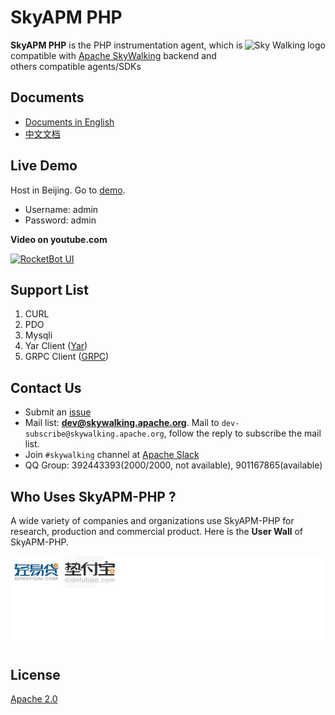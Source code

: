 SkyAPM PHP
==========

<img src="https://skyapmtest.github.io/page-resources/SkyAPM/skyapm.png" alt="Sky Walking logo" height="90px" align="right" />

**SkyAPM PHP** is the PHP instrumentation agent, which is compatible with [Apache SkyWalking](https://github.com/apache/skywalking) backend and others compatible agents/SDKs

## Documents
* [Documents in English](docs/README.md)
* [中文文档](docs/README_ZH.md)

## Live Demo
Host in Beijing. Go to [demo](http://106.75.237.45:8080/).
- Username: admin
- Password: admin

**Video on youtube.com**

[![RocketBot UI](http://img.youtube.com/vi/JC-Anlshqx8/0.jpg)](http://www.youtube.com/watch?v=JC-Anlshqx8)

## Support List
1. CURL
1. PDO
1. Mysqli
1. Yar Client ([Yar](https://www.php.net/manual/en/book.yar.php))
1. GRPC Client ([GRPC](https://github.com/grpc/grpc-php))

## Contact Us
* Submit an [issue](https://github.com/SkyAPM/SkyAPM-php-sdk/issues)
* Mail list: **dev@skywalking.apache.org**. Mail to `dev-subscribe@skywalking.apache.org`, follow the reply to subscribe the mail list.
* Join `#skywalking` channel at [Apache Slack](https://join.slack.com/t/the-asf/shared_invite/enQtNDQ3OTEwNzE1MDg5LWY2NjkwMTEzMGI2ZTI1NzUzMDk0MzJmMWM1NWVmODg0MzBjNjAxYzUwMjIwNDI3MjlhZWRjNmNhOTM5NmIxNDk)
* QQ Group: 392443393(2000/2000, not available), 901167865(available)

## Who Uses SkyAPM-PHP ?

A wide variety of companies and organizations use SkyAPM-PHP for research, production and commercial product. Here is the **User Wall** of SkyAPM-PHP.

![Who Uses SkyAPM-PHP](./who-uses.jpg)

## License
[Apache 2.0](LICENSE)
